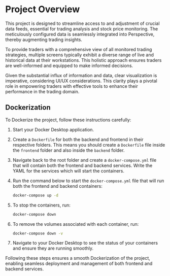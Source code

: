 # Project Overview

This project is designed to streamline access to and adjustment of crucial data feeds, essential for trading analysis and stock price monitoring. The meticulously configured data is seamlessly integrated into Perspective, thereby augmenting trading insights.

To provide traders with a comprehensive view of all monitored trading strategies, multiple screens typically exhibit a diverse range of live and historical data at their workstations. This holistic approach ensures traders are well-informed and equipped to make informed decisions.

Given the substantial influx of information and data, clear visualization is imperative, considering UI/UX considerations. This clarity plays a pivotal role in empowering traders with effective tools to enhance their performance in the trading domain.

## Dockerization

To Dockerize the project, follow these instructions carefully:

1. Start your Docker Desktop application.

2. Create a `Dockerfile` for both the backend and frontend in their respective folders. This means you should create a `Dockerfile` file inside the `frontend` folder and also inside the `backend` folder.

3. Navigate back to the root folder and create a `docker-compose.yml` file that will contain both the frontend and backend services. Write the YAML for the services which will start the containers.

4. Run the command below to start the `docker-compose.yml` file that will run both the frontend and backend containers:

    ```bash
    docker-compose up -d
    ```

5. To stop the containers, run:

    ```bash
    docker-compose down
    ```

6. To remove the volumes associated with each container, run:

    ```bash
    docker-compose down -v
    ```

7. Navigate to your Docker Desktop to see the status of your containers and ensure they are running smoothly.

Following these steps ensures a smooth Dockerization of the project, enabling seamless deployment and management of both frontend and backend services.
